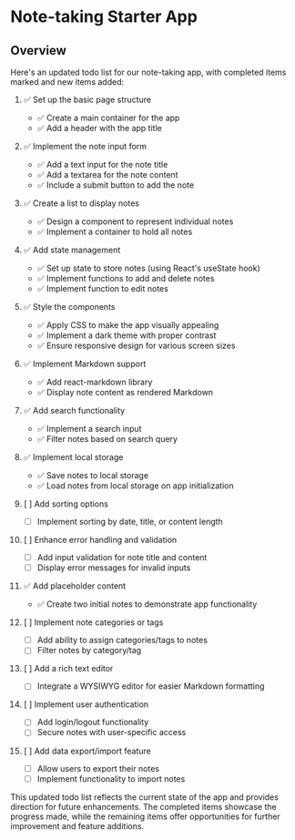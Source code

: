 # Note-taking Starter App

## Overview

Here's an updated todo list for our note-taking app, with completed items marked and new items added:

1. ✅ Set up the basic page structure
   - ✅ Create a main container for the app
   - ✅ Add a header with the app title

2. ✅ Implement the note input form
   - ✅ Add a text input for the note title
   - ✅ Add a textarea for the note content
   - ✅ Include a submit button to add the note

3. ✅ Create a list to display notes
   - ✅ Design a component to represent individual notes
   - ✅ Implement a container to hold all notes

4. ✅ Add state management
   - ✅ Set up state to store notes (using React's useState hook)
   - ✅ Implement functions to add and delete notes
   - ✅ Implement function to edit notes

5. ✅ Style the components
   - ✅ Apply CSS to make the app visually appealing
   - ✅ Implement a dark theme with proper contrast
   - ✅ Ensure responsive design for various screen sizes

6. ✅ Implement Markdown support
   - ✅ Add react-markdown library
   - ✅ Display note content as rendered Markdown

7. ✅ Add search functionality
   - ✅ Implement a search input
   - ✅ Filter notes based on search query

8. ✅ Implement local storage
   - ✅ Save notes to local storage
   - ✅ Load notes from local storage on app initialization

9. [ ] Add sorting options
   - [ ] Implement sorting by date, title, or content length

10. [ ] Enhance error handling and validation
    - [ ] Add input validation for note title and content
    - [ ] Display error messages for invalid inputs

11. ✅ Add placeholder content
    - ✅ Create two initial notes to demonstrate app functionality

12. [ ] Implement note categories or tags
    - [ ] Add ability to assign categories/tags to notes
    - [ ] Filter notes by category/tag

13. [ ] Add a rich text editor
    - [ ] Integrate a WYSIWYG editor for easier Markdown formatting

14. [ ] Implement user authentication
    - [ ] Add login/logout functionality
    - [ ] Secure notes with user-specific access

15. [ ] Add data export/import feature
    - [ ] Allow users to export their notes
    - [ ] Implement functionality to import notes

This updated todo list reflects the current state of the app and provides direction for future enhancements. The completed items showcase the progress made, while the remaining items offer opportunities for further improvement and feature additions.
